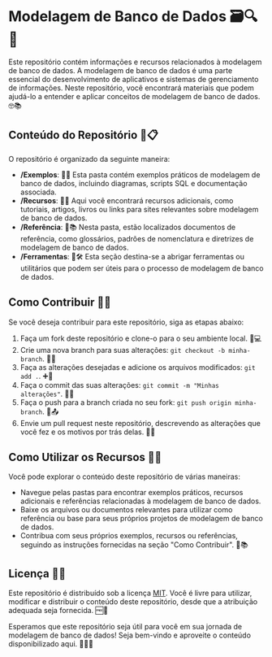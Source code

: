 # Modelagem de Banco de Dados 🗃️🔍💾

Este repositório contém informações e recursos relacionados à modelagem de banco de dados. A modelagem de banco de dados é uma parte essencial do desenvolvimento de aplicativos e sistemas de gerenciamento de informações. Neste repositório, você encontrará materiais que podem ajudá-lo a entender e aplicar conceitos de modelagem de banco de dados. 🤓📚

## Conteúdo do Repositório 📂📋

O repositório é organizado da seguinte maneira:

- **/Exemplos**: 📁📝 Esta pasta contém exemplos práticos de modelagem de banco de dados, incluindo diagramas, scripts SQL e documentação associada.
- **/Recursos**: 📁🔧 Aqui você encontrará recursos adicionais, como tutoriais, artigos, livros ou links para sites relevantes sobre modelagem de banco de dados.
- **/Referência**: 📁📚 Nesta pasta, estão localizados documentos de referência, como glossários, padrões de nomenclatura e diretrizes de modelagem de banco de dados.
- **/Ferramentas**: 📁🛠️ Esta seção destina-se a abrigar ferramentas ou utilitários que podem ser úteis para o processo de modelagem de banco de dados.

## Como Contribuir 🤝🎁

Se você deseja contribuir para este repositório, siga as etapas abaixo:

1. Faça um fork deste repositório e clone-o para o seu ambiente local. 🍴💻
2. Crie uma nova branch para suas alterações: `git checkout -b minha-branch`. 🌿🔄
3. Faça as alterações desejadas e adicione os arquivos modificados: `git add .`. ➕📝
4. Faça o commit das suas alterações: `git commit -m "Minhas alterações"`. 💬✅
5. Faça o push para a branch criada no seu fork: `git push origin minha-branch`. 🚀📤
6. Envie um pull request neste repositório, descrevendo as alterações que você fez e os motivos por trás delas. 📩🔗

## Como Utilizar os Recursos 🚀🌈

Você pode explorar o conteúdo deste repositório de várias maneiras:

- Navegue pelas pastas para encontrar exemplos práticos, recursos adicionais e referências relacionadas à modelagem de banco de dados.
- Baixe os arquivos ou documentos relevantes para utilizar como referência ou base para seus próprios projetos de modelagem de banco de dados.
- Contribua com seus próprios exemplos, recursos ou referências, seguindo as instruções fornecidas na seção "Como Contribuir". 🔄📚

## Licença 📜📝

Este repositório é distribuído sob a licença [MIT](https://opensource.org/licenses/MIT). Você é livre para utilizar, modificar e distribuir o conteúdo deste repositório, desde que a atribuição adequada seja fornecida. 🆓📄

Esperamos que este repositório seja útil para você em sua jornada de modelagem de banco de dados! Seja bem-vindo e aproveite o conteúdo disponibilizado aqui. 🤗🚀🌟
